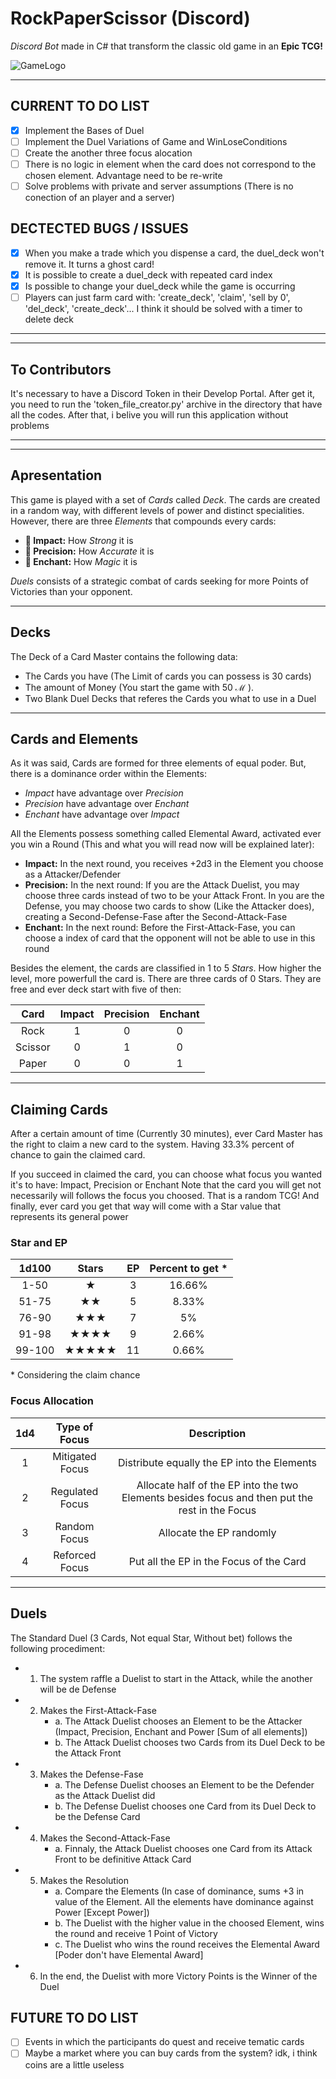 # RockPaperScissor (Discord)
_Discord Bot_ made in C# that transform the classic old game in an __Epic TCG!__

![GameLogo](https://user-images.githubusercontent.com/91074795/138598988-4575d421-b12e-41a3-ae66-1d6a62e4df47.png)
***


## CURRENT TO DO LIST
- [x] Implement the Bases of Duel
- [ ] Implement the Duel Variations of Game and WinLoseConditions
- [ ] Create the another three focus alocation
- [ ] There is no logic in element when the card does not correspond to the chosen element. Advantage need to be re-write
- [ ] Solve problems with private and server assumptions (There is no conection of an player and a server)

## DECTECTED BUGS / ISSUES
- [x] When you make a trade which you dispense a card, the duel_deck won't remove it. It turns a ghost card!
- [x] It is possible to create a duel_deck with repeated card index
- [x] Is possible to change your duel_deck while the game is occurring
- [ ] Players can just farm card with: 'create_deck', 'claim', 'sell by 0', 'del_deck', 'create_deck'... I think it should be solved with a timer to delete deck

---
---

## To Contributors
It's necessary to have a Discord Token in their Develop Portal. After get it, you need to run the 'token_file_creator.py' archive in the directory that have all the codes.
After that, i belive you will run this application without problems


---
---

## Apresentation
This game is played with a set of _Cards_ called _Deck_. The cards are created in a random way, with different levels of power and distinct specialities.
However, there are three _Elements_ that compounds every cards:

- __🦾 Impact:__ How _Strong_ it is
- __🏹 Precision:__ How _Accurate_ it is
- __💮 Enchant:__ How _Magic_ it is

_Duels_ consists of a strategic combat of cards seeking for more Points of Victories than your opponent.

---
## Decks
The Deck of a Card Master contains the following data:
  * The Cards you have (The Limit of cards you can possess is 30 cards)
  * The amount of Money (You start the game with 50 ℳ ).
  * Two Blank Duel Decks that referes the Cards you what to use in a Duel

---

## Cards and Elements
As it was said, Cards are formed for three elements of equal poder. But, there is a dominance order within the Elements:
- _Impact_ have advantage over _Precision_
- _Precision_ have advantage over _Enchant_
- _Enchant_ have advantage over _Impact_

All the Elements possess something called Elemental Award, activated ever you win a Round (This and what you will read now will be explained later):
- __Impact:__ In the next round, you receives +2d3 in the Element you choose as a Attacker/Defender
- __Precision:__ In the next round: If you are the Attack Duelist, you may choose three cards instead of two to be your Attack Front. In you are the Defense, you may choose two cards to show (Like the Attacker does), creating a Second-Defense-Fase after the Second-Attack-Fase
- __Enchant:__ In the next round: Before the First-Attack-Fase, you can choose a index of card that the opponent will not be able to use in this round

Besides the element, the cards are classified in 1 to 5 _Stars_. How higher the level, more powerfull the card is. There are three cards of 0 Stars. They are free and ever deck start with five of then:

Card|Impact|Precision|Enchant
:---: | :---: | :---: | :---: 
Rock|1|0|0
Scissor|0|1|0
Paper|0|0|1

---

## Claiming Cards
After a certain amount of time (Currently 30 minutes), ever Card Master has the right to claim a new card to the system.
Having 33.3% percent of chance to gain the claimed card.

If you succeed in claimed the card, you can choose what focus you wanted it's to have: Impact, Precision or Enchant
Note that the card you will get not necessarily will follows the focus you choosed. That is a random TCG!
And finally, ever card you get that way will come with a Star value that represents its general power

### Star and EP
1d100|Stars|EP|Percent to get *
:---: | :---: | :---: | :---: 
1-50|★|3|16.66%
51-75|★★|5|8.33%
76-90|★★★|7|5%
91-98|★★★★|9|2.66%
99-100|★★★★★|11|0.66%
\* Considering the claim chance

### Focus Allocation
1d4|Type of Focus|Description
:---: | :---: | :---:
1|Mitigated Focus|Distribute equally the EP into the Elements
2|Regulated Focus|Allocate half of the EP into the two Elements besides focus and then put the rest in the Focus
3|Random Focus|Allocate the EP randomly
4|Reforced Focus|Put all the EP in the Focus of the Card

---

## Duels
The Standard Duel (3 Cards, Not equal Star, Without bet) follows the following procediment:
  * 1. The system raffle a Duelist to start in the Attack, while the another will be de Defense
  * 2. Makes the First-Attack-Fase
        * a. The Attack Duelist chooses an Element to be the Attacker (Impact, Precision, Enchant and Power [Sum of all elements])
        * b. The Attack Duelist chooses two Cards from its Duel Deck to be the Attack Front
  * 3. Makes the Defense-Fase
        * a. The Defense Duelist chooses an Element to be the Defender as the Attack Duelist did
        * b. The Defense Duelist chooses one Card from its Duel Deck to be the Defense Card
  * 4. Makes the Second-Attack-Fase
        * a. Finnaly, the Attack Duelist chooses one Card from its Attack Front to be definitive Attack Card 
  * 5. Makes the Resolution
        * a. Compare the Elements (In case of dominance, sums +3 in value of the Element. All the elements have dominance against Power [Except Power])
        * b. The Duelist with the higher value in the choosed Element, wins the round and receive 1 Point of Victory
        * c. The Duelist who wins the round receives the Elemental Award [Poder don't have Elemental Award]
  * 6. In the end, the Duelist with more Victory Points is the Winner of the Duel





## FUTURE TO DO LIST
- [ ] Events in which the participants do quest and receive tematic cards
- [ ] Maybe a market where you can buy cards from the system? idk, i think coins are a little useless

